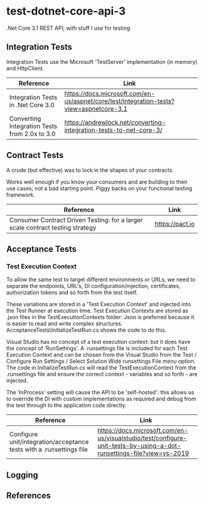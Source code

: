 # test-dotnet-core-api-3
.Net Core 3.1 REST API; with stuff I use for testing

## Integration Tests
Integration Tests use the Microsoft 'TestServer' implementation (in memory) and HttpClient. 

| Reference | Link |
| --------- | ---- |
| Integration Tests in .Net Core 3.0 | https://docs.microsoft.com/en-us/aspnet/core/test/integration-tests?view=aspnetcore-3.1 |
| Converting Integration Tests from 2.0x to 3.0 | https://andrewlock.net/converting-integration-tests-to-net-core-3/ |


## Contract Tests
A crude (but effective) was to lock in the shapes of your contracts. 

Works well enough if you know your consumers and are building to their use cases; not a bad starting point. Piggy backs on your functional testing framework. 

| Reference | Link |
| --------- | ---- |
| Consumer Contract Driven Testing: for a larger scale contract testing strategy | https://pact.io |

## Acceptance Tests


### Test Execution Context
To allow the same test to target different environments or URLs, we need to separate the endpoints, URL's, DI configuration/injection, certificates, authorization tokens and so forth from the test itself. 

These variations are stored in a 'Test Execution Context' and injected into the Test Runner at execution time. Test Execution Contexts are stored as .json files in the TestExecutionContexts folder: Json is preferred because it is easier to read and write complex structures. AcceptanceTests\InitializeTestRun.cs shows the code to do this. 

Visual Studio has no concept of a test execution context: but it does have the concept of 'RunSettings'. A .runsettings file is included for each Test Execution Context and can be chosen from the Visual Studio from the Test / Configure Run Settings / Select Solution Wide runsettings File menu option. The code in InitializeTestRun.cs will read the TestExecutionContext from the .runsettings file and ensure the correct context - variables and so forth - are injected. 

The 'InProcess' setting will cause the API to be 'self-hosted': this allows us to override the DI with custom implementations as required and debug from the test through to the application code directly. 

| Reference | Link |
| --------- | ---- |
| Configure unit/integration/acceptance tests with a .runsettings file | https://docs.microsoft.com/en-us/visualstudio/test/configure-unit-tests-by-using-a-dot-runsettings-file?view=vs-2019 |


## Logging



## References
